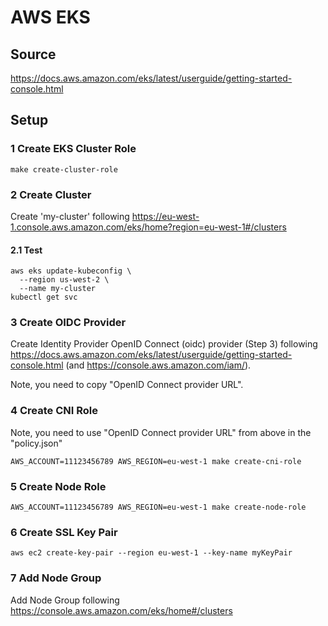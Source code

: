 # AWS EKS

## Source

https://docs.aws.amazon.com/eks/latest/userguide/getting-started-console.html

## Setup

### 1 Create EKS Cluster Role

```shell
make create-cluster-role
```

### 2 Create Cluster

Create 'my-cluster' 
following https://eu-west-1.console.aws.amazon.com/eks/home?region=eu-west-1#/clusters

#### 2.1 Test

```shell
aws eks update-kubeconfig \
  --region us-west-2 \
  --name my-cluster
kubectl get svc
```

### 3 Create OIDC Provider

Create Identity Provider OpenID Connect (oidc) provider (Step 3)
following https://docs.aws.amazon.com/eks/latest/userguide/getting-started-console.html
(and https://console.aws.amazon.com/iam/).

Note, you need to copy "OpenID Connect provider URL".

### 4 Create CNI Role

Note, you need to use "OpenID Connect provider URL" from above in the "policy.json"

```shell
AWS_ACCOUNT=11123456789 AWS_REGION=eu-west-1 make create-cni-role
```

### 5 Create Node Role

```shell
AWS_ACCOUNT=11123456789 AWS_REGION=eu-west-1 make create-node-role
```

### 6 Create SSL Key Pair

```shell
aws ec2 create-key-pair --region eu-west-1 --key-name myKeyPair
```

### 7 Add Node Group

Add Node Group following
https://console.aws.amazon.com/eks/home#/clusters
